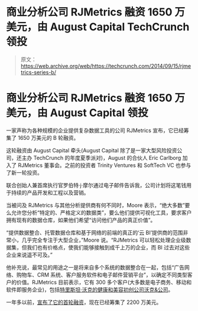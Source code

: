 # 商业分析公司 RJMetrics 融资 1650 万美元，由 August Capital TechCrunch 领投

> 原文：<https://web.archive.org/web/https://techcrunch.com/2014/09/15/rjmetrics-series-b/>

# 商业分析公司 RJMetrics 融资 1650 万美元，由 August Capital 领投

一家声称为各种规模的企业提供复杂数据工具的公司 RJMetrics 宣布，它已经筹集了 1650 万美元的 B 轮融资。

这轮融资由 August Capital 牵头(August Capital 除了是一家大型风险投资公司，还主办 TechCrunch 的年度夏季派对)，August 的合伙人 Eric Carlborg 加入了 RJMetrics 董事会。之前的投资者 Trinity Ventures 和 SoftTech VC 也参与了新一轮投资。

联合创始人兼首席执行官罗伯特·j·摩尔通过电子邮件告诉我，公司计划将这笔钱用于持续的产品开发和工程以及营销。

当被问及 RJMetrics 与其他分析提供商有何不同时，Moore 表示，“绝大多数”要么允许您分析“特定的、严格定义的数据类”，要么他们提供可视化工具，要求客户拥有现有的数据仓库，如果他们希望“访问他们产品的真正价值”。

“提供数据整合、托管数据仓库和基于网络的前端的真正的‘云 BI’提供商的范围非常小，几乎完全专注于大型企业，”Moore 说。“RJMetrics 可以轻松处理企业级数据集，但我们也有价格点，使我们能够接触到成千上万的企业，而 BI 过去对这些企业来说遥不可及。”

他补充说，最常见的用途之一是将来自多个系统的数据整合在一起，包括“广告网络、购物车、CRM 系统、客户服务软件和电子邮件营销平台”，以确定不同类型客户的价值。RJMetrics 目前表示，它有 300 多个客户(大多数是电子商务、移动和软件即服务企业)，包括[特里斯坦·沃克的健康和美容初创公司沃克&公司](https://web.archive.org/web/20230131082433/https://techcrunch.com/2014/06/17/walker-co-6-9m-a16z/)。

一年多以前，[宣布了它的首轮融资](https://web.archive.org/web/20230131082433/https://techcrunch.com/2013/05/15/business-intelligence-startup-rjmetrics-raises-6-5m-from-trinity-ventures-for-ecommerce-boom/)，现在已经筹集了 2200 万美元。